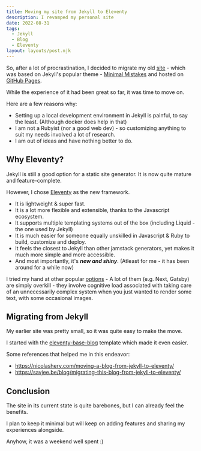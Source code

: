 ```yaml
---
title: Moving my site from Jekyll to Eleventy
description: I revamped my personal site
date: 2022-08-31
tags:
  - Jekyll
  - Blog
  - Eleventy
layout: layouts/post.njk
---
```


So, after a lot of procrastination, I decided to migrate my old [site](https://carteakey.github.io) - which was based on Jekyll's popular theme - [Minimal Mistakes](https://mmistakes.github.io/minimal-mistakes/) and hosted on [GitHub Pages](https://pages.github.com/).

While the experience of it had been great so far, it was time to move on.

Here are a few reasons why:

- Setting up a local development environment in Jekyll is painful, to say the least. (Although docker does help in that)
- I am not a Rubyist (nor a good web dev) - so customizing anything to suit my needs involved a lot of research.
- I am out of ideas and have nothing better to do.

## Why Eleventy?

Jekyll is still a good option for a static site generator. It is now quite mature and feature-complete.

However, I chose [Eleventy](https://www.11ty.dev/) as the new framework.

- It is lightweight & super fast.
- It is a lot more flexible and extensible, thanks to the Javascript ecosystem.
- It supports multiple templating systems out of the box (including Liquid - the one used by Jekyll)
- It is much easier for someone equally unskilled in Javascript & Ruby to build, customize and deploy.
- It feels the closest to Jekyll than other jamstack generators, yet makes it much more simple and more accessible.
- And most importantly, it's **_new and shiny_**. (Atleast for me - it has been around for a while now)

I tried my hand at other popular [options](https://jamstack.org/generators/) - A lot of them (e.g. Next, Gatsby) are simply overkill - they involve cognitive load associated with taking care of an unnecessarily complex system when you just wanted to render some text, with some occasional images.

## Migrating from Jekyll

My earlier site was pretty small, so it was quite easy to make the move.

I started with the [eleventy-base-blog](https://github.com/11ty/eleventy-base-blog) template which made it even easier.

Some references that helped me in this endeavor:

- https://nicolashery.com/moving-a-blog-from-jekyll-to-eleventy/
- https://savjee.be/blog/migrating-this-blog-from-jekyll-to-eleventy/

## Conclusion

The site in its current state is quite barebones, but I can already feel the benefits.

I plan to keep it minimal but will keep on adding features and sharing my experiences alongside.

Anyhow, it was a weekend well spent :)
